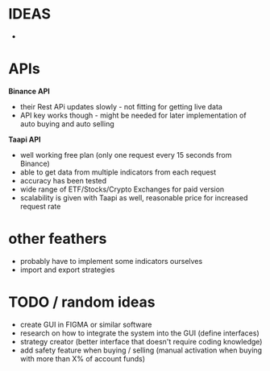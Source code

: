  # IDEAS

- 

 # APIs
__Binance API__
 - their Rest APi updates slowly - not fitting for getting live data
 - API key works though - might be needed for later implementation of auto buying and auto selling
  
__Taapi API__
 - well working free plan (only one request every 15 seconds from Binance)
 - able to get data from multiple indicators from each request
 - accuracy has been tested
 - wide range of ETF/Stocks/Crypto Exchanges for paid version
 - scalability is given with Taapi as well, reasonable price for increased request rate
  
 # other feathers

 - probably have to implement some indicators ourselves 
 - import and export strategies


 # TODO / random ideas

 - create GUI in FIGMA or similar software
 - research on how to integrate the system into the GUI (define interfaces)
 - strategy creator (better interface that doesn't require coding knowledge)
 - add safety feature when buying / selling (manual activation when buying with more than X% of account funds)
  

  